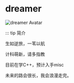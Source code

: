 # dreamer

<img :src="$withBase('/avatars/dreamer.jpg')" alt="dreamer Avatar">

::: tip 简介

生如逆旅，一苇以航

计科萌新，请多指教

目前在学C++，预计入手misc

未来的路会很长，我会浪漫走完。
